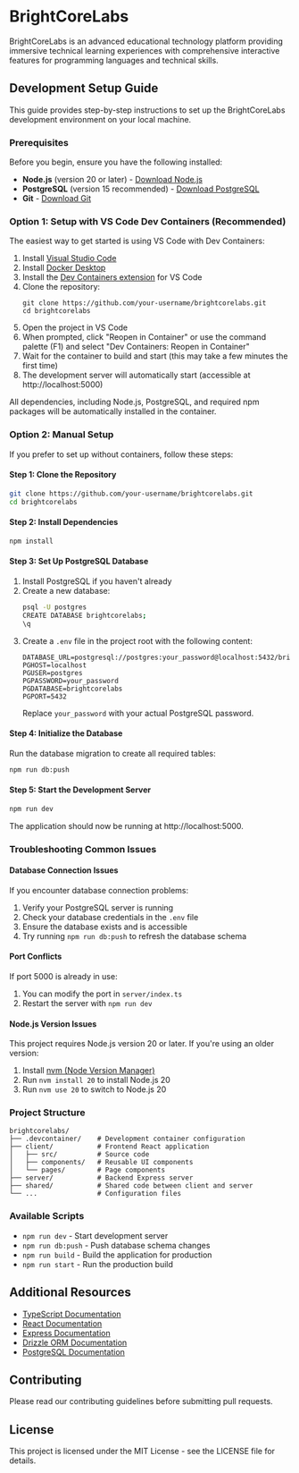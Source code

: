 # BrightCoreLabs

BrightCoreLabs is an advanced educational technology platform providing immersive technical learning experiences with comprehensive interactive features for programming languages and technical skills.

## Development Setup Guide

This guide provides step-by-step instructions to set up the BrightCoreLabs development environment on your local machine.

### Prerequisites

Before you begin, ensure you have the following installed:

- **Node.js** (version 20 or later) - [Download Node.js](https://nodejs.org/)
- **PostgreSQL** (version 15 recommended) - [Download PostgreSQL](https://www.postgresql.org/download/)
- **Git** - [Download Git](https://git-scm.com/downloads)

### Option 1: Setup with VS Code Dev Containers (Recommended)

The easiest way to get started is using VS Code with Dev Containers:

1. Install [Visual Studio Code](https://code.visualstudio.com/)
2. Install [Docker Desktop](https://www.docker.com/products/docker-desktop)
3. Install the [Dev Containers extension](https://marketplace.visualstudio.com/items?itemName=ms-vscode-remote.remote-containers) for VS Code
4. Clone the repository:
   ```
   git clone https://github.com/your-username/brightcorelabs.git
   cd brightcorelabs
   ```
5. Open the project in VS Code
6. When prompted, click "Reopen in Container" or use the command palette (F1) and select "Dev Containers: Reopen in Container"
7. Wait for the container to build and start (this may take a few minutes the first time)
8. The development server will automatically start (accessible at http://localhost:5000)

All dependencies, including Node.js, PostgreSQL, and required npm packages will be automatically installed in the container.

### Option 2: Manual Setup

If you prefer to set up without containers, follow these steps:

#### Step 1: Clone the Repository

```bash
git clone https://github.com/your-username/brightcorelabs.git
cd brightcorelabs
```

#### Step 2: Install Dependencies

```bash
npm install
```

#### Step 3: Set Up PostgreSQL Database

1. Install PostgreSQL if you haven't already
2. Create a new database:
   ```bash
   psql -U postgres
   CREATE DATABASE brightcorelabs;
   \q
   ```
3. Create a `.env` file in the project root with the following content:
   ```
   DATABASE_URL=postgresql://postgres:your_password@localhost:5432/brightcorelabs
   PGHOST=localhost
   PGUSER=postgres
   PGPASSWORD=your_password
   PGDATABASE=brightcorelabs
   PGPORT=5432
   ```
   Replace `your_password` with your actual PostgreSQL password.

#### Step 4: Initialize the Database

Run the database migration to create all required tables:

```bash
npm run db:push
```

#### Step 5: Start the Development Server

```bash
npm run dev
```

The application should now be running at http://localhost:5000.

### Troubleshooting Common Issues

#### Database Connection Issues

If you encounter database connection problems:

1. Verify your PostgreSQL server is running
2. Check your database credentials in the `.env` file
3. Ensure the database exists and is accessible
4. Try running `npm run db:push` to refresh the database schema

#### Port Conflicts

If port 5000 is already in use:

1. You can modify the port in `server/index.ts` 
2. Restart the server with `npm run dev`

#### Node.js Version Issues

This project requires Node.js version 20 or later. If you're using an older version:

1. Install [nvm (Node Version Manager)](https://github.com/nvm-sh/nvm)
2. Run `nvm install 20` to install Node.js 20
3. Run `nvm use 20` to switch to Node.js 20

### Project Structure

```
brightcorelabs/
├── .devcontainer/    # Development container configuration
├── client/           # Frontend React application
│   ├── src/          # Source code
│   ├── components/   # Reusable UI components
│   └── pages/        # Page components
├── server/           # Backend Express server
├── shared/           # Shared code between client and server
└── ...               # Configuration files
```

### Available Scripts

- `npm run dev` - Start development server
- `npm run db:push` - Push database schema changes
- `npm run build` - Build the application for production
- `npm run start` - Run the production build

## Additional Resources

- [TypeScript Documentation](https://www.typescriptlang.org/docs/)
- [React Documentation](https://reactjs.org/docs/getting-started.html)
- [Express Documentation](https://expressjs.com/)
- [Drizzle ORM Documentation](https://orm.drizzle.team/docs/overview)
- [PostgreSQL Documentation](https://www.postgresql.org/docs/)

## Contributing

Please read our contributing guidelines before submitting pull requests.

## License

This project is licensed under the MIT License - see the LICENSE file for details.